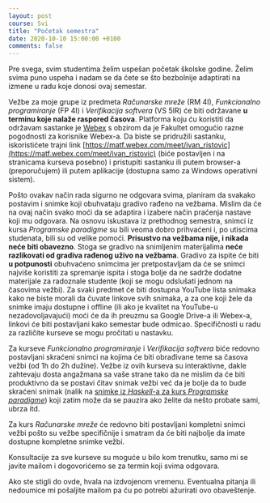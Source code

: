 ```yaml
---
layout: post
course: Svi
title: "Početak semestra"
date: 2020-10-10 15:00:00 +0100
comments: false
---
```


Pre svega, svim studentima želim uspešan početak školske godine. Želim svima puno uspeha i nadam se da ćete se što bezbolnije adaptirati na izmene u radu koje donosi ovaj semestar.

Vežbe za moje grupe iz predmeta _Računarske mreže_ (RM 4I), _Funkcionalno programiranje_ (FP 4I) i _Verifikacija softvera_ (VS 5IR) će biti održavane **u terminu koje nalaže raspored časova**. Platforma koju ću koristiti da održavam sastanke je [Webex](https://www.webex.com/) s obzirom da je Fakultet omogućio razne pogodnosti za korisnike Webex-a. Da biste se pridružili sastanku, iskoristićete trajni link [https://matf.webex.com/meet/ivan_ristovic](https://matf.webex.com/meet/ivan_ristovic) (biće postavljen i na stranicama kurseva posebno) i pristupiti sastanku ili putem browser-a (preporučujem) ili putem aplikacije (dostupna samo za Windows operativni sistem). 

Pošto ovakav način rada sigurno ne odgovara svima, planiram da svakako postavim i snimke koji obuhvataju gradivo rađeno na vežbama. Mislim da će na ovaj način svako moći da se adaptira i izabere način praćenja nastave koji mu odgovara. Na osnovu iskustava iz prethodnog semestra, snimci iz kursa _Programske paradigme_ su bili veoma dobro prihvaćeni i, po utiscima studenata, bili su od velike pomoći. **Prisustvo na vežbama nije, i nikada neće biti obavezno**. Stoga se gradivo na snimljenim materijalima **neće razlikovati od gradiva rađenog uživo na vežbama**. Gradivo za ispite će biti **u potpunosti** obuhvaćeno snimcima jer pretpostavljam da će se snimci najviše koristiti za spremanje ispita i stoga bolje da ne sadrže dodatne materijale za radoznale studente (koji se mogu odslušati jednom na časovima vežbi). Za svaki predmet će biti dostupna YouTube lista snimaka kako ne biste morali da čuvate linkove svih snimaka, a za one koji žele da snimke imaju dostupne i offline (ili ako je kvalitet na YouTube-u nezadovoljavajući) moći će da ih preuzmu sa Google Drive-a ili Webex-a, linkovi će biti postavljani kako semestar bude odmicao. Specifičnosti u radu za različite kurseve se mogu pročitati u nastavku.

Za kurseve _Funkcionalno programiranje_ i _Verifikacija softvera_ biće redovno postavljani skraćeni snimci na kojima će biti obrađivane teme sa časova vežbi (od 1h do 2h dužine). Vežbe iz ovih kurseva su interaktivne, dakle zahtevaju dosta angažmana sa vaše strane tako da ne mislim da će biti produktivno da se postavi čitav snimak vežbi već da je bolje da to bude skraćeni snimak (nalik na [snimke iz _Haskell_-a za kurs _Programske paradigme_](https://www.youtube.com/watch?v=H5Tur83Sk1E)) koji zatim može da se pauzira ako želite da nešto probate sami, ubrza itd. 

Za kurs _Računarske mreže_ će redovno biti postavljani kompletni snimci vežbi pošto su vežbe specifičnije i smatram da će biti najbolje da imate dostupne kompletne snimke vežbi.

Konsultacije za sve kurseve su moguće u bilo kom trenutku, samo mi se javite mailom i dogovorićemo se za termin koji svima odgovara.


Ako ste stigli do ovde, hvala na izdvojenom vremenu. Eventualna pitanja ili nedoumice mi pošaljite mailom pa ću po potrebi ažurirati ovo obaveštenje.


